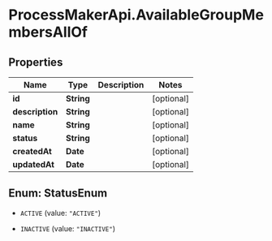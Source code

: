 # ProcessMakerApi.AvailableGroupMembersAllOf

## Properties

Name | Type | Description | Notes
------------ | ------------- | ------------- | -------------
**id** | **String** |  | [optional] 
**description** | **String** |  | [optional] 
**name** | **String** |  | [optional] 
**status** | **String** |  | [optional] 
**createdAt** | **Date** |  | [optional] 
**updatedAt** | **Date** |  | [optional] 



## Enum: StatusEnum


* `ACTIVE` (value: `"ACTIVE"`)

* `INACTIVE` (value: `"INACTIVE"`)




